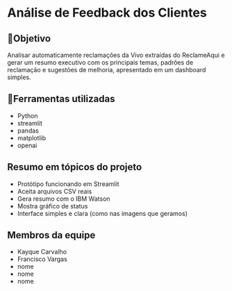 # Análise de Feedback dos Clientes

## 🎯Objetivo
Analisar automaticamente reclamações da Vivo extraídas do ReclameAqui e gerar um resumo executivo com os principais temas, padrões de reclamação e sugestões de melhoria, apresentado em um dashboard simples.

## 🔧Ferramentas utilizadas
- Python
- streamlit
- pandas
- matplotlib
- openai

## Resumo em tópicos do projeto
* Protótipo funcionando em Streamlit
* Aceita arquivos CSV reais
* Gera resumo com o IBM Watson
* Mostra gráfico de status
* Interface simples e clara (como nas imagens que geramos)

## Membros da equipe
* Kayque Carvalho
* Francisco Vargas
* nome
* nome
* nome
